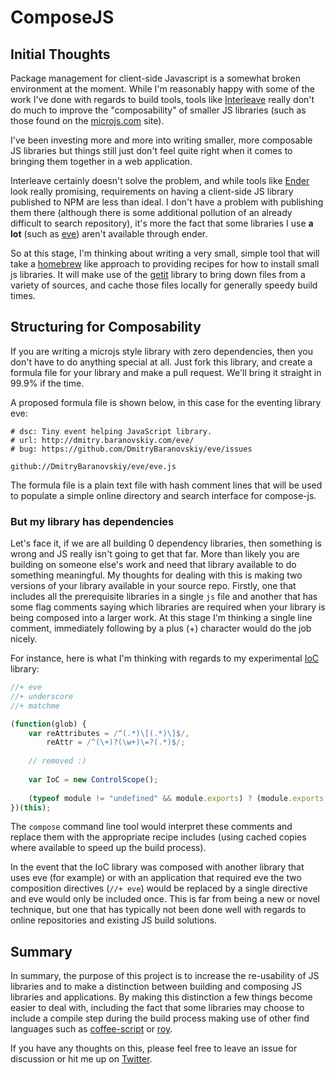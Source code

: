 # ComposeJS

## Initial Thoughts

Package management for client-side Javascript is a somewhat broken environment at the moment.  While I'm reasonably happy with some of the work I've done with regards to build tools, tools like [Interleave](/DamonOehlman/interleave) really don't do much to improve the "composability" of smaller JS libraries (such as those found on the [microjs.com](http://microjs.com/) site).

I've been investing more and more into writing smaller, more composable JS libraries but things still just don't feel quite right when it comes to bringing them together in a web application.  

Interleave certainly doesn't solve the problem, and while tools like [Ender](http://ender.no.de) look really promising, requirements on having a client-side JS library published to NPM are less than ideal.  I don't have a problem with publishing them there (although there is some additional pollution of an already difficult to search repository), it's more the fact that some libraries I use __a lot__ (such as [eve](https://github.com/DmitryBaranovskiy/eve)) aren't available through ender.

So at this stage, I'm thinking about writing a very small, simple tool that will take a [homebrew](https://github.com/mxcl/homebrew) like approach to providing recipes for how to install small js libraries.  It will make use of the [getit](/DamonOehlman/getit) library to bring down files from a variety of sources, and cache those files locally for generally speedy build times.

## Structuring for Composability

If you are writing a microjs style library with zero dependencies, then you don't have to do anything special at all.  Just fork this library, and create a formula file for your library and make a pull request.  We'll bring it straight in 99.9% if the time.  

A proposed formula file is shown below, in this case for the eventing library eve:

```
# dsc: Tiny event helping JavaScript library.
# url: http://dmitry.baranovskiy.com/eve/
# bug: https://github.com/DmitryBaranovskiy/eve/issues

github://DmitryBaranovskiy/eve/eve.js
```

The formula file is a plain text file with hash comment lines that will be used to populate a simple online directory and search interface for compose-js.

### But my library has dependencies

Let's face it, if we are all building 0 dependency libraries, then something is wrong and JS really isn't going to get that far.  More than likely you are building on someone else's work and need that library available to do something meaningful.  My thoughts for dealing with this is making two versions of your library available in your source repo.  Firstly, one that includes all the prerequisite libraries in a single `js` file and another that has some flag comments saying which libraries are required when your library is being composed into a larger work.  At this stage I'm thinking a single line comment, immediately following by a plus (+) character would do the job nicely.

For instance, here is what I'm thinking with regards to my experimental [IoC](/DamonOehlman/ioc) library:

```js
//+ eve
//+ underscore
//+ matchme

(function(glob) {
    var reAttributes = /^(.*)\[(.*)\]$/,
        reAttr = /^(\+)?(\w+)\=?(.*)$/;
    
    // removed :)
    
    var IoC = new ControlScope();
    
    (typeof module != "undefined" && module.exports) ? (module.exports = IoC) : (typeof define != "undefined" ? (define("IoC", [], function() { return IoC; })) : (glob.IoC = IoC));
})(this);
```

The `compose` command line tool would interpret these comments and replace them with the appropriate recipe includes (using cached copies where available to speed up the build process).

In the event that the IoC library was composed with another library that uses eve (for example) or with an application that required eve the two composition directives (`//+ eve`) would be replaced by a single directive and eve would only be included once.  This is far from being a new or novel technique, but one that has typically not been done well with regards to online repositories and existing JS build solutions.

## Summary

In summary, the purpose of this project is to increase the re-usability of JS libraries and to make a distinction between building and composing JS libraries and applications. By making this distinction a few things become easier to deal with, including the fact that some libraries may choose to include a compile step during the build process making use of other find languages such as [coffee-script](http://coffeescript.org/) or [roy](http://roy.brianmckenna.org/).

If you have any thoughts on this, please feel free to leave an issue for discussion or hit me up on [Twitter](http://twitter.com/DamonOehlman).




